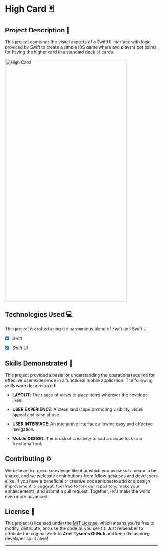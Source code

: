 # High Card 🃏

## Project Description 🎨

This project combines the visual aspects of a SwiftUI interface with logic provided by Swift to create a simple iOS game where two players get points for having the higher card in a standard deck of cards.


<img src="https://github.com/arieltyson/War-Card-Game/assets/114557791/5334dc78-3733-4536-b20b-a581e0cced1b" alt="High Card" width="400" height="800" />


## Technologies Used  💻

This project is crafted using the harmonious blend of Swift and Swift UI.

- [x] Swift
- [x] Swift UI



## Skills Demonstrated 🥋

This project provided a basis for understanding the operations required for effective user experience in a functional mobile application. The following skills were demonstrated:

- **LAYOUT**: The usage of views to place items wherever the developer likes.

- **USER EXPERIENCE**: A clean landscape promoting visibility, visual appeal and ease of use.


- **USER INTERFACE**: An interactive interface allowing easy and effective navigation.

- **Mobile DESIGN**: The brush of creativity to add a unique look to a functional tool.


## Contributing ⚙️

We believe that great knowledge like that which you possess is meant to be shared, and we welcome contributions from fellow geniuses and developers alike. If you have a beneficial or creative code snippet to add or a design improvement to suggest, feel free to fork our repository, make your enhancements, and submit a pull request. Together, let's make the world even more advanced.

## License 🪪

This project is licensed under the [MIT License](LICENSE), which means you're free to modify, distribute, and use the code as you see fit. Just remember to attribute the original work to **Ariel Tyson's GitHub** and keep the aspiring developer spirit alive!

---
